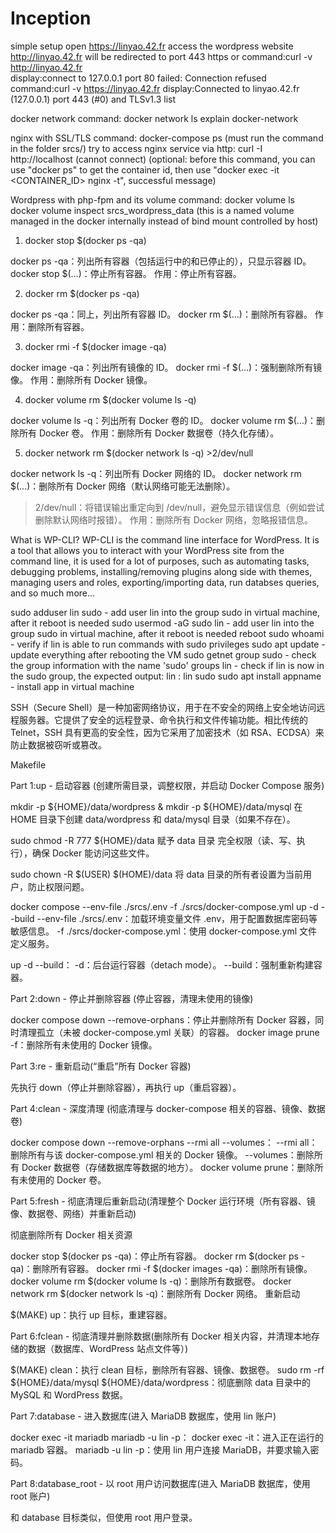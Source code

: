 # Inception



simple setup
open https://linyao.42.fr access the wordpress website
http://linyao.42.fr will be redirected to port 443 https
or
command:curl -v http://linyao.42.fr  
display:connect to 127.0.0.1 port 80 failed: Connection refused
command:curl -v https://linyao.42.fr
display:Connected to linyao.42.fr (127.0.0.1) port 443 (#0)  and  TLSv1.3 list



docker network
command: docker network ls
explain docker-network

nginx with SSL/TLS
command: docker-compose ps (must run the command in the folder srcs/)
try to access nginx service via http: curl -I http://localhost (cannot connect)
(optional: before this command, you can use "docker ps" to get the container id, then use "docker exec -it <CONTAINER_ID> nginx -t",  successful message)



Wordpress with php-fpm and its volume
command: docker volume ls
docker volume inspect srcs_wordpress_data
(this is a named volume managed in the docker internally instead of bind mount controlled by host)








1. docker stop $(docker ps -qa)

docker ps -qa：列出所有容器（包括运行中的和已停止的），只显示容器 ID。
docker stop $(...)：停止所有容器。
作用：停止所有容器。

2. docker rm $(docker ps -qa)

docker ps -qa：同上，列出所有容器 ID。
docker rm $(...)：删除所有容器。
作用：删除所有容器。

3. docker rmi -f $(docker image -qa)

docker image -qa：列出所有镜像的 ID。
docker rmi -f $(...)：强制删除所有镜像。
作用：删除所有 Docker 镜像。

4. docker volume rm $(docker volume ls -q)

docker volume ls -q：列出所有 Docker 卷的 ID。
docker volume rm $(...)：删除所有 Docker 卷。
作用：删除所有 Docker 数据卷（持久化存储）。

5. docker network rm $(docker network ls -q) >2/dev/null

docker network ls -q：列出所有 Docker 网络的 ID。
docker network rm $(...)：删除所有 Docker 网络（默认网络可能无法删除）。
>2/dev/null：将错误输出重定向到 /dev/null，避免显示错误信息（例如尝试删除默认网络时报错）。
作用：删除所有 Docker 网络，忽略报错信息。

What is WP-CLI?
WP-CLI is the command line interface for WordPress. It is a tool that allows you to interact with your WordPress site from the command line, it is used for a lot of purposes, such as automating tasks, debugging problems, installing/removing plugins along side with themes, managing users and roles, exporting/importing data, run databses queries, and so much more…













sudo adduser lin sudo - add user lin into the group sudo in virtual machine, after it reboot is needed
sudo usermod -aG sudo lin - add user lin into the group sudo in virtual machine, after it reboot is needed
reboot
sudo whoami - verify if lin is able to run commands with sudo privileges
sudo apt update - update everything after rebooting the VM
sudo getnet group sudo - check the group information with the name 'sudo'
groups lin - check if lin is now in the sudo group, the expected output: lin : lin sudo
sudo apt install appname - install app in virtual machine


SSH（Secure Shell）是一种加密网络协议，用于在不安全的网络上安全地访问远程服务器。它提供了安全的远程登录、命令执行和文件传输功能。相比传统的 Telnet，SSH 具有更高的安全性，因为它采用了加密技术（如 RSA、ECDSA）来防止数据被窃听或篡改。


Makefile

Part 1:up - 启动容器 (创建所需目录，调整权限，并启动 Docker Compose 服务)

mkdir -p ${HOME}/data/wordpress & mkdir -p ${HOME}/data/mysql
在 HOME 目录下创建 data/wordpress 和 data/mysql 目录（如果不存在）。

sudo chmod -R 777 ${HOME}/data
赋予 data 目录 完全权限（读、写、执行），确保 Docker 能访问这些文件。

sudo chown -R $(USER) $(HOME)/data
将 data 目录的所有者设置为当前用户，防止权限问题。

docker compose --env-file ./srcs/.env -f ./srcs/docker-compose.yml up -d --build
--env-file ./srcs/.env：加载环境变量文件 .env，用于配置数据库密码等敏感信息。
-f ./srcs/docker-compose.yml：使用 docker-compose.yml 文件定义服务。

up -d --build：
-d：后台运行容器（detach mode）。
--build：强制重新构建容器。

Part 2:down - 停止并删除容器 (停止容器，清理未使用的镜像)

docker compose down --remove-orphans：停止并删除所有 Docker 容器，同时清理孤立（未被 docker-compose.yml 关联）的容器。
docker image prune -f：删除所有未使用的 Docker 镜像。

Part 3:re - 重新启动(“重启”所有 Docker 容器)

先执行 down（停止并删除容器），再执行 up（重启容器）。

Part 4:clean - 深度清理 (彻底清理与 docker-compose 相关的容器、镜像、数据卷)

docker compose down --remove-orphans --rmi all --volumes：
--rmi all：删除所有与该 docker-compose.yml 相关的 Docker 镜像。
--volumes：删除所有 Docker 数据卷（存储数据库等数据的地方）。
docker volume prune：删除所有未使用的 Docker 卷。

Part 5:fresh - 彻底清理后重新启动(清理整个 Docker 运行环境（所有容器、镜像、数据卷、网络）并重新启动)

彻底删除所有 Docker 相关资源

docker stop $(docker ps -qa)：停止所有容器。
docker rm $(docker ps -qa)：删除所有容器。
docker rmi -f $(docker images -qa)：删除所有镜像。
docker volume rm $(docker volume ls -q)：删除所有数据卷。
docker network rm $(docker network ls -q)：删除所有 Docker 网络。
重新启动

$(MAKE) up：执行 up 目标，重建容器。

Part 6:fclean - 彻底清理并删除数据(删除所有 Docker 相关内容，并清理本地存储的数据（数据库、WordPress 站点文件等）)

$(MAKE) clean：执行 clean 目标，删除所有容器、镜像、数据卷。
sudo rm -rf ${HOME}/data/mysql ${HOME}/data/wordpress：彻底删除 data 目录中的 MySQL 和 WordPress 数据。

Part 7:database - 进入数据库(进入 MariaDB 数据库，使用 lin 账户)

docker exec -it mariadb mariadb -u lin -p：
docker exec -it：进入正在运行的 mariadb 容器。
mariadb -u lin -p：使用 lin 用户连接 MariaDB，并要求输入密码。

Part 8:database_root - 以 root 用户访问数据库(进入 MariaDB 数据库，使用 root 账户)

和 database 目标类似，但使用 root 用户登录。
